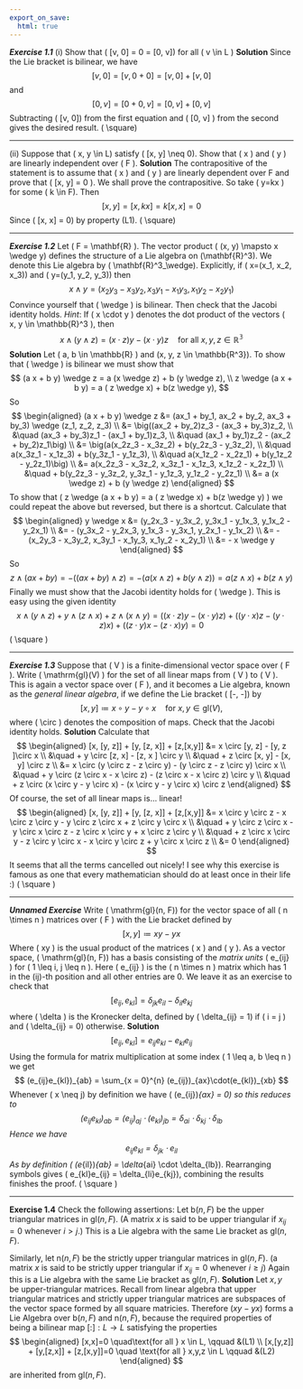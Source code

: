 ```yaml
---
export_on_save:
  html: true
---
```

<style>
.katex-display { overflow: auto hidden }
</style>
***Exercise 1.1***
(i) Show that \( [v, 0] = 0 = [0, v]\) for all \( v \in L \)
**Solution**
Since the Lie bracket is bilinear, we have
$$
[v, 0] = [v, 0 + 0] = [v, 0] + [v, 0]　
$$
and
$$
[0, v] = [0 + 0, v] = [0, v] + [0, v]　
$$
Subtracting \( [v, 0]\) from the first equation and \( [0, v] \) from the second gives the desired result. \( \square\)
****
(ii) Suppose that \( x, y \in L\) satisfy \( [x, y] \neq 0\). Show that \( x \) and \( y \) are linearly independent over \( F \).
**Solution**
The contrapositive of the statement is to assume that \( x \) and \( y \) are linearly dependent over F and prove that \( [x, y] = 0 \). We shall prove the contrapositive. So take \( y=kx \) for some \( k \in F\). Then
$$
[x, y] = [x, kx] = k [x, x] = 0
$$
Since \( [x, x] = 0\) by property (L1). \( \square\)
****
***Exercise 1.2***
Let \( F = \mathbf{R} \). The vector product \( (x, y) \mapsto  x \wedge y\) defines the structure of a Lie algebra on \(\mathbf{R}^3\). We denote this Lie algebra by \( \mathbf{R}^3_\wedge\). Explicitly, if \( x=(x_1, x_2, x_3)\) and \( y=(y_1, y_2, y_3)\) then
$$
x \wedge y = (x_2y_3 - x_3y_2, x_3y_1 - x_1y_3, x_1y_2 - x_2y_1)
$$
Convince yourself that \( \wedge \) is bilinear. Then check that the Jacobi identity holds. *Hint*: If \( x \cdot y \) denotes the dot product of the vectors \( x, y \in \mathbb{R}^3 \), then
$$
x \wedge (y \wedge z) = (x \cdot z)y - (x \cdot y)z \quad \text{for all } x,y, z \in \mathbb{R^3}
$$
**Solution**
Let \( a, b \in \mathbb{R} \) and \(x, y, z \in \mathbb{R^3}\). To show that \( \wedge \) is bilinear we must show that
$$
(a x + b y) \wedge z = a (x \wedge z) + b (y \wedge z), \\
z \wedge (a x + b y) = a ( z \wedge x) + b(z \wedge y),
$$
So
$$
\begin{aligned}
(a x + b y) \wedge z &= (ax_1 + by_1, ax_2 + by_2, ax_3 + by_3) \wedge (z_1, z_2, z_3) \\
&= \big((ax_2 + by_2)z_3 - (ax_3 + by_3)z_2, \\
&\quad (ax_3 + by_3)z_1 - (ax_1 + by_1)z_3, \\
&\quad (ax_1 + by_1)z_2 - (ax_2 + by_2)z_1\big) \\
&= \big(a(x_2z_3 - x_3z_2) + b(y_2z_3 - y_3z_2), \\
&\quad a(x_3z_1 - x_1z_3) + b(y_3z_1 - y_1z_3), \\
&\quad a(x_1z_2 - x_2z_1) + b(y_1z_2 - y_2z_1)\big) \\
&= a(x_2z_3 - x_3z_2, x_3z_1 - x_1z_3, x_1z_2 - x_2z_1) \\
&\quad + b(y_2z_3 - y_3z_2, y_3z_1 - y_1z_3, y_1z_2 - y_2z_1) \\
&= a (x \wedge z) + b (y \wedge z)
\end{aligned}
$$
To show that \( z \wedge (a x + b y) = a ( z \wedge x) + b(z \wedge y) \) we could repeat the above but reversed, but there is a shortcut. Calculate that 
$$
\begin{aligned}
y \wedge x &= (y_2x_3 - y_3x_2, y_3x_1 - y_1x_3, y_1x_2 - y_2x_1) \\
&= - (y_3x_2 - y_2x_3, y_1x_3 - y_3x_1, y_2x_1 - y_1x_2) \\
&= - (x_2y_3 - x_3y_2, x_3y_1 - x_1y_3, x_1y_2 - x_2y_1) \\
&= - x \wedge y
\end{aligned}
$$
So
$$
z \wedge (a x + b y) = - ((a x + b y) \wedge z) = -(a (x \wedge z) + b (y \wedge z)) = a(z \wedge x) + b(z \wedge y)
$$
Finally we must show that the Jacobi identity holds for \( \wedge \). This is easy using the given identity
$$
x \wedge (y \wedge z) + y \wedge (z \wedge x) + z \wedge (x \wedge y) = ((x \cdot z)y - (x \cdot y)z) + ((y \cdot x)z - (y \cdot z)x) + ((z \cdot y)x - (z \cdot x)y) = 0
$$
\( \square \)
****
***Exercise 1.3***
Suppose that \( V \) is a finite-dimensional vector space over \( F \). Write \( \mathrm{gl}(V) \) for the set of all linear maps from \( V \) to \( V \). This is again a vector space over \( F \), and it becomes a Lie algebra, known as the *general linear algebra*, if we define the Lie bracket \( [-, -]\) by
$$
[x, y] \coloneqq x \circ y- y \circ x \quad \text{for } x, y \in \mathrm{gl}(V), 
$$
where \( \circ \) denotes the composition of maps. Check that the Jacobi identity holds.
**Solution**
Calculate that
$$
\begin{aligned}
[x, [y, z]] + [y, [z, x]] + [z,[x,y]] &= x \circ [y, z] - [y, z ]\circ x \\
&\quad + y \circ [z, x] - [z, x ] \circ y \\
&\quad + z \circ [x, y] - [x, y] \circ z \\
&= x \circ (y \circ z - z \circ y) - (y \circ z - z \circ y) \circ x \\
&\quad + y \circ (z \circ x - x \circ z) - (z \circ x - x \circ z) \circ y \\
&\quad + z \circ (x \circ y - y \circ x) - (x \circ y - y \circ x) \circ z
\end{aligned}
$$
Of course, the set of all linear maps is... linear!
$$
\begin{aligned}
[x, [y, z]] + [y, [z, x]] + [z,[x,y]] &= x \circ y \circ z - x \circ z \circ y - y \circ z \circ x + z \circ y \circ x \\
&\quad + y \circ z \circ x - y \circ x \circ z - z \circ x \circ y + x \circ z \circ y \\
&\quad + z \circ x \circ y - z \circ y \circ x - x \circ y \circ z + y \circ x \circ z \\
&= 0
\end{aligned}
$$
It seems that all the terms cancelled out nicely! I see why this exercise is famous as one that every mathematician should do at least once in their life :) \( \square \)
****
***Unnamed Exercise***
Write \( \mathrm{gl}(n, F)\) for the vector space of all \( n \times n \) matrices over \( F \) with the Lie bracket defined by
$$
[x, y] \coloneqq xy - yx
$$
Where \( xy \) is the usual product of the matrices \( x \) and \( y \).
As a vector space, \( \mathrm{gl}(n, F)\) has a basis consisting of the *matrix units* \( e_{ij} \) for \( 1 \leq i, j \leq n \). Here \( e_{ij} \) is the \( n \times n \) matrix which has 1 in the \(ij\)-th position and all other entries are 0. We leave it as an exercise to check that
$$
[e_{ij}, e_{kl}] = \delta_{jk}e_{il} - \delta_{il}e_{kj}
$$
where \( \delta \) is the Kronecker delta, defined by \( \delta_{ij} = 1\) if \( i = j \) and \( \delta_{ij} = 0\) otherwise.
**Solution**
$$
[e_{ij}, e_{kl}] = e_{ij}e_{kl} - e_{kl}e_{ij}
$$
Using the formula for matrix multiplication at some index \( 1 \leq a, b \leq n \) we get
$$
(e_{ij}e_{kl})_{ab} = \sum_{x = 0}^{n} (e_{ij})_{ax}\cdot(e_{kl})_{xb} 
$$
Whenever \( x \neq j\) by definition we have \( (e_{ij})_{ax} = 0\) so this reduces to
$$
(e_{ij}e_{kl})_{ab} = (e_{ij})_{aj}\cdot(e_{kl})_{jb} = \delta_{ai} \cdot \delta_{kj} \cdot \delta_{lb}
$$
Hence we have
$$
e_{ij}e_{kl} = \delta_{jk} \cdot e_{il}
$$
As by definition \( (e_{il})_{ab} = \delta_{ai} \cdot \delta_{lb}\). Rearranging symbols gives \( e_{kl}e_{ij} = \delta_{li}e_{kj}\), combining the results finishes the proof. \( \square \)
****
**Exercise 1.4**
Check the following assertions:
Let $\mathrm{b}(n,F)$ be the upper triangular matrices in $\mathrm{gl}(n,F)$. (A matrix $x$ is said to be upper triangular if $x_{ij}=0$ whenever $i > j$.) This is a Lie algebra with the same Lie bracket as $\mathrm{gl}(n,F)$. 

Similarly, let $\mathrm{n}(n,F)$ be the strictly upper triangular matrices in $\mathrm{gl}(n,F)$. (a matrix $x$ is said to be strictly upper triangular if $x_{ij}=0$ whenever $i \geq j$) Again this is a Lie algebra with the same Lie bracket as $\mathrm{gl}(n,F)$.
**Solution**
Let $x, y$ be upper-triangular matrices. Recall from linear algebra that upper triangular matrices and strictly upper triangular matrices are subspaces of the vector space formed by all square matricies. Therefore $(xy - yx)$ forms a Lie Algebra over $\mathrm{b}(n,F)$ and $\mathrm{n}(n,F)$, because the required properties of being a bilinear map $[:]:L \to L$ satisfying the properties
$$
\begin{aligned}
[x,x]=0 \quad\text{for all } x \in L, \qquad &(L1) \\
[x,[y,z]] + [y,[z,x]] + [z,[x,y]]=0 \quad \text{for all } x,y,z \in L \qquad &(L2)
\end{aligned}
$$
are inherited from $\mathrm{gl}(n,F)$.